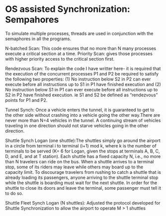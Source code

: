# OS assisted Synchronization: Sempahores

To simulate multiple processes, threads are used in conjunction with the semaphores in all the programs.

N-batched Scan: This code ensures that no more than N many processes execute a critical section at a time.
Priority Scan: gives those processes with higher priority access to the critical section first.

Rendezvous Scan: To explain the code I have writter here- it is required that the execution of the concurrent processes P1
and P2 be required to satisfy the following two properties: (1) No instruction below S2
in P2 can ever execute before all instructions up to S1 in P1 have finished execution
and (2) No instruction below S1 in P1 can ever execute before all instructions up to S2
in P2 have finished execution. ie S1 and S2 be defined as “rendezvous” points for P1 and P2. 

Tunnel Synch: Once a vehicle enters the tunnel, it is guaranteed to get to the other side without crashing into a vehicle going the other way.There are never more than N=4 vehicles in the tunnel. A continuing stream of vehicles traveling in one direction should not starve vehicles going in the other direction.

Shuttle Synch Logan (one shuttle):The shuttles simply go around the airport in a circle from terminal i to terminal (i+1) mod k, where k is the number of terminals to be served (K= 6 for Logan, given the stops at terminals A, B, C, D, and E, and at T station). Each shuttle has a fixed capacity N, i.e., no more than N travelers can ride on the bus. When a shuttle arrives to a terminal stop, some of its riders may leave while others may board up to the capacity limit. To discourage travelers from rushing to catch a shuttle that is already loading its passengers, anyone arriving to the shuttle terminal stop while the shuttle is boarding must wait for the next shuttle. In order for the shuttle to close its doors and leave the terminal, some passenger must tell it to do so. 

Shuttle Fleet Synch Logan (N shuttles): Adjusted the protocol developed for Shuttle Synchronization to allow the airport to operate M > 1 shuttles
